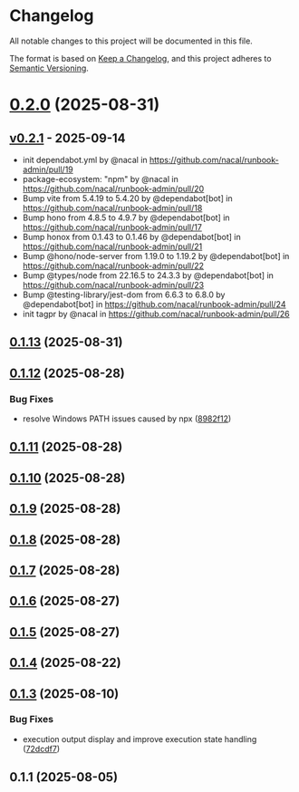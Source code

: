 # Changelog

All notable changes to this project will be documented in this file.

The format is based on [Keep a Changelog](https://keepachangelog.com/en/1.0.0/),
and this project adheres to [Semantic Versioning](https://semver.org/spec/v2.0.0.html).



# [0.2.0](https://github.com/nacal/runbook-admin/compare/v0.1.13...v0.2.0) (2025-08-31)

## [v0.2.1](https://github.com/nacal/runbook-admin/compare/v0.2.0...v0.2.1) - 2025-09-14
- init dependabot.yml by @nacal in https://github.com/nacal/runbook-admin/pull/19
- package-ecosystem: "npm" by @nacal in https://github.com/nacal/runbook-admin/pull/20
- Bump vite from 5.4.19 to 5.4.20 by @dependabot[bot] in https://github.com/nacal/runbook-admin/pull/18
- Bump hono from 4.8.5 to 4.9.7 by @dependabot[bot] in https://github.com/nacal/runbook-admin/pull/17
- Bump honox from 0.1.43 to 0.1.46 by @dependabot[bot] in https://github.com/nacal/runbook-admin/pull/21
- Bump @hono/node-server from 1.19.0 to 1.19.2 by @dependabot[bot] in https://github.com/nacal/runbook-admin/pull/22
- Bump @types/node from 22.16.5 to 24.3.3 by @dependabot[bot] in https://github.com/nacal/runbook-admin/pull/23
- Bump @testing-library/jest-dom from 6.6.3 to 6.8.0 by @dependabot[bot] in https://github.com/nacal/runbook-admin/pull/24
- init tagpr by @nacal in https://github.com/nacal/runbook-admin/pull/26

## [0.1.13](https://github.com/nacal/runbook-admin/compare/v0.1.12...v0.1.13) (2025-08-31)

## [0.1.12](https://github.com/nacal/runbook-admin/compare/v0.1.11...v0.1.12) (2025-08-28)


### Bug Fixes

* resolve Windows PATH issues caused by npx ([8982f12](https://github.com/nacal/runbook-admin/commit/8982f12d951f6a89a4a5e02ccda22944a3e88151))

## [0.1.11](https://github.com/nacal/runbook-admin/compare/v0.1.10...v0.1.11) (2025-08-28)

## [0.1.10](https://github.com/nacal/runbook-admin/compare/v0.1.9...v0.1.10) (2025-08-28)

## [0.1.9](https://github.com/nacal/runbook-admin/compare/v0.1.8...v0.1.9) (2025-08-28)

## [0.1.8](https://github.com/nacal/runbook-admin/compare/v0.1.7...v0.1.8) (2025-08-28)

## [0.1.7](https://github.com/nacal/runbook-admin/compare/v0.1.6...v0.1.7) (2025-08-28)

## [0.1.6](https://github.com/nacal/runbook-admin/compare/v0.1.5...v0.1.6) (2025-08-27)

## [0.1.5](https://github.com/nacal/runbook-admin/compare/v0.1.4...v0.1.5) (2025-08-27)

## [0.1.4](https://github.com/nacal/runbook-admin/compare/v0.1.3...v0.1.4) (2025-08-22)

## [0.1.3](https://github.com/nacal/runbook-admin/compare/v0.1.1...v0.1.3) (2025-08-10)


### Bug Fixes

* execution output display and improve execution state handling ([72dcdf7](https://github.com/nacal/runbook-admin/commit/72dcdf7a1ba8b0f69d39f015473949e9591190bc))

## 0.1.1 (2025-08-05)
